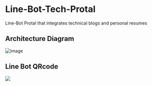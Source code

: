 # Line-Bot-Tech-Protal
Line-Bot Protal that integrates technical blogs and personal resumes

## Architecture Diagram 
![image](https://github.com/user-attachments/assets/ff602c55-ffe3-48d5-ad85-4531564959c6)

## Line Bot QRcode
<img src="https://qr-official.line.me/gs/M_675rgldx_GW.png?oat_content=qr">
